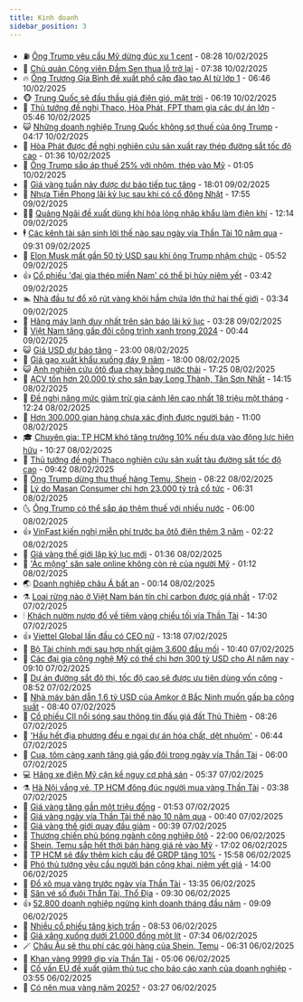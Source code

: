 ```yaml
---
title: Kinh doanh
sidebar_position: 3
---
```


<!-- vnexpress-kinh-doanh:START -->
- ⛽️ [Ông Trump yêu cầu Mỹ dừng đúc xu 1 cent](https://vnexpress.net/ong-trump-yeu-cau-my-dung-duc-xu-1-cent-4847766.html) - 08:28 10/02/2025
- 🐲 [Chủ quản Công viên Đầm Sen thua lỗ trở lại](https://vnexpress.net/chu-quan-cong-vien-dam-sen-thua-lo-tro-lai-4847696.html) - 07:38 10/02/2025
- 🔥 [Ông Trương Gia Bình đề xuất phổ cập đào tạo AI từ lớp 1](https://vnexpress.net/ong-truong-gia-binh-de-xuat-pho-cap-dao-tao-ai-tu-lop-1-4847757.html) - 06:46 10/02/2025
- 🐵 [Trung Quốc sẽ đấu thầu giá điện gió, mặt trời](https://vnexpress.net/trung-quoc-se-dau-thau-gia-dien-gio-mat-troi-4847622.html) - 06:19 10/02/2025
- 🦅 [Thủ tướng đề nghị Thaco, Hòa Phát, FPT tham gia các dự án lớn](https://vnexpress.net/thu-tuong-de-nghi-thaco-hoa-phat-fpt-tham-gia-cac-du-an-lon-4847740.html) - 05:46 10/02/2025
- 😺 [Những doanh nghiệp Trung Quốc không sợ thuế của ông Trump](https://vnexpress.net/nhung-doanh-nghiep-trung-quoc-khong-so-thue-cua-ong-trump-4847614.html) - 04:17 10/02/2025
- 🤩 [Hòa Phát được đề nghị nghiên  cứu sản xuất ray thép đường sắt tốc độ cao](https://vnexpress.net/thu-tuong-de-nghi-hoa-phat-nghien-cuu-san-xuat-ray-thep-duong-sat-toc-do-cao-4847541.html) - 01:36 10/02/2025
- 🌮 [Ông Trump sắp áp thuế 25% với nhôm, thép vào Mỹ](https://vnexpress.net/ong-trump-sap-ap-thue-25-voi-nhom-thep-vao-my-4847538.html) - 01:05 10/02/2025
- 🧰 [Giá vàng tuần này được dự báo tiếp tục tăng](https://vnexpress.net/gia-vang-tuan-nay-duoc-du-bao-tiep-tuc-tang-4847400.html) - 18:01 09/02/2025
- 🤔 [Nhựa Tiền Phong lãi kỷ lục sau khi có cổ đông Nhật](https://vnexpress.net/nhua-tien-phong-lai-ky-luc-sau-khi-co-co-dong-nhat-4847446.html) - 17:55 09/02/2025
- 🧑‍💻 [Quảng Ngãi đề xuất dùng khí hóa lỏng nhập khẩu làm điện khí](https://vnexpress.net/quang-ngai-de-xuat-dung-khi-hoa-long-nhap-khau-lam-dien-khi-4847452.html) - 12:14 09/02/2025
- 🕴 [Các kênh tài sản sinh lời thế nào sau ngày vía Thần Tài 10 năm qua](https://vnexpress.net/cac-kenh-tai-san-sinh-loi-the-nao-sau-ngay-via-than-tai-10-nam-qua-4847040.html) - 09:31 09/02/2025
- 🦩 [Elon Musk mất gần 50 tỷ USD sau khi ông Trump nhậm chức](https://vnexpress.net/elon-musk-mat-gan-50-ty-usd-sau-khi-ong-trump-nham-chuc-4847383.html) - 05:52 09/02/2025
- 👍 [Cổ phiếu &#39;đại gia thép miền Nam&#39; có thể bị hủy niêm yết](https://vnexpress.net/co-phieu-dai-gia-thep-mien-nam-co-the-bi-huy-niem-yet-4847373.html) - 03:42 09/02/2025
- 🏊 [Nhà đầu tư đổ xô rút vàng khỏi hầm chứa lớn thứ hai thế giới](https://vnexpress.net/nha-dau-tu-do-xo-rut-vang-khoi-ham-chua-lon-thu-hai-the-gioi-4847352.html) - 03:34 09/02/2025
- 🤡 [Hãng máy lạnh duy nhất trên sàn báo lãi kỷ lục](https://vnexpress.net/hang-may-lanh-duy-nhat-tren-san-bao-lai-ky-luc-4847349.html) - 03:28 09/02/2025
- 👀 [Việt Nam tăng gấp đôi công trình xanh trong 2024](https://vnexpress.net/viet-nam-tang-gap-doi-cong-trinh-xanh-trong-2024-4847323.html) - 00:44 09/02/2025
- 😺 [Giá USD dự báo tăng](https://vnexpress.net/gia-usd-du-bao-tang-4847209.html) - 23:00 08/02/2025
- 🦣 [Giá gạo xuất khẩu xuống đáy 9 năm](https://vnexpress.net/gia-gao-xuat-khau-xuong-day-9-nam-4847225.html) - 18:00 08/02/2025
- 😺 [Anh nghiên cứu ôtô đua chạy bằng nước thải](https://vnexpress.net/anh-nghien-cuu-oto-dua-chay-bang-nuoc-thai-4846738.html) - 17:25 08/02/2025
- 💼 [ACV tốn hơn 20.000 tỷ cho sân bay Long Thành, Tân Sơn Nhất](https://vnexpress.net/acv-ton-hon-20-000-ty-cho-san-bay-long-thanh-tan-son-nhat-4847274.html) - 14:15 08/02/2025
- 🤗 [Đề nghị nâng mức giảm trừ gia cảnh lên cao nhất 18 triệu một tháng](https://vnexpress.net/de-nghi-nang-muc-giam-tru-gia-canh-len-cao-nhat-18-trieu-mot-thang-4847267.html) - 12:24 08/02/2025
- 👀 [Hơn 300.000 gian hàng chưa xác định được người bán](https://vnexpress.net/hon-300-000-gian-hang-chua-xac-dinh-duoc-nguoi-ban-4847231.html) - 11:00 08/02/2025
- 🎓 [Chuyên gia: TP HCM khó tăng trưởng 10% nếu dựa vào động lực hiện hữu](https://vnexpress.net/chuyen-gia-tp-hcm-kho-tang-truong-10-neu-dua-vao-dong-luc-hien-huu-4847237.html) - 10:27 08/02/2025
- 🗽 [Thủ tướng đề nghị Thaco nghiên cứu sản xuất tàu đường sắt tốc độ cao](https://vnexpress.net/thu-tuong-de-nghi-thaco-nghien-cuu-san-xuat-tau-duong-sat-toc-do-cao-4847241.html) - 09:42 08/02/2025
- 🚀 [Ông Trump dừng thu thuế hàng Temu, Shein](https://vnexpress.net/ong-trump-dung-thu-thue-hang-temu-shein-4847219.html) - 08:22 08/02/2025
- 🤗 [Lý do Masan Consumer chi hơn 23.000 tỷ trả cổ tức](https://vnexpress.net/ly-do-masan-consumer-chi-hon-23-000-ty-tra-co-tuc-4847155.html) - 06:31 08/02/2025
- 🌜 [Ông Trump có thể sắp áp thêm thuế với nhiều nước](https://vnexpress.net/ong-trump-co-the-sap-ap-them-thue-voi-nhieu-nuoc-4847153.html) - 06:00 08/02/2025
- 👍 [VinFast kiến nghị miễn phí trước bạ ôtô điện thêm 3 năm](https://vnexpress.net/vinfast-kien-nghi-mien-phi-truoc-ba-oto-dien-them-3-nam-4847121.html) - 02:22 08/02/2025
- 🤖 [Giá vàng thế giới lập kỷ lục mới](https://vnexpress.net/gia-vang-the-gioi-lap-ky-luc-moi-4847097.html) - 01:36 08/02/2025
- 🫣 [&#39;Ác mộng&#39; săn sale online không còn rẻ của người Mỹ](https://vnexpress.net/ac-mong-san-sale-online-khong-con-re-cua-nguoi-my-4846886.html) - 01:12 08/02/2025
- 🌏 [Doanh nghiệp châu Á bất an](https://vnexpress.net/doanh-nghiep-chau-a-bat-an-4846947.html) - 00:14 08/02/2025
- ⚗️ [Loại rừng nào ở Việt Nam bán tín chỉ carbon được giá nhất](https://vnexpress.net/loai-rung-nao-o-viet-nam-ban-tin-chi-carbon-duoc-gia-nhat-4846730.html) - 17:02 07/02/2025
- 🕯 [Khách nườm nượp đổ về tiệm vàng chiều tối vía Thần Tài](https://vnexpress.net/khach-nuom-nuop-do-ve-tiem-vang-chieu-toi-via-than-tai-4847035.html) - 14:30 07/02/2025
- 👍 [Viettel Global lần đầu có CEO nữ](https://vnexpress.net/viettel-global-lan-dau-co-ceo-nu-4847030.html) - 13:18 07/02/2025
- 🤠 [Bộ Tài chính mới sau hợp nhất giảm 3.600 đầu mối](https://vnexpress.net/bo-tai-chinh-moi-sau-hop-nhat-giam-3-600-dau-moi-4847008.html) - 10:40 07/02/2025
- 🌊 [Các đại gia công nghệ Mỹ có thể chi hơn 300 tỷ USD cho AI năm nay](https://vnexpress.net/cac-dai-gia-cong-nghe-my-co-the-chi-hon-300-ty-usd-cho-ai-nam-nay-4846956.html) - 09:10 07/02/2025
- 🌈 [Dự án đường sắt đô thị, tốc độ cao sẽ được ưu tiên dùng vốn công](https://vnexpress.net/du-an-duong-sat-do-thi-toc-do-cao-se-duoc-uu-tien-dung-von-cong-4846932.html) - 08:52 07/02/2025
- 🥳 [Nhà máy bán dẫn 1,6 tỷ USD của Amkor ở Bắc Ninh muốn gấp ba công suất](https://vnexpress.net/nha-may-ban-dan-1-6-ty-usd-cua-amkor-o-bac-ninh-muon-gap-ba-cong-suat-4846882.html) - 08:40 07/02/2025
- 🐻 [Cổ phiếu CII nổi sóng sau thông tin đấu giá đất Thủ Thiêm](https://vnexpress.net/chung-khoan-hom-nay-7-2-co-phieu-cii-noi-song-sau-thong-tin-dau-gia-dat-thu-thiem-4846936.html) - 08:26 07/02/2025
- 💫 [&#39;Hầu hết địa phương đều e ngại dự án hóa chất, dệt nhuộm&#39;](https://vnexpress.net/hau-het-dia-phuong-deu-e-ngai-du-an-hoa-chat-det-nhuom-4846827.html) - 06:44 07/02/2025
- 🤩 [Cua, tôm càng xanh tăng giá gấp đôi trong ngày vía Thần Tài](https://vnexpress.net/cua-tom-cang-xanh-tang-gia-gap-doi-trong-ngay-via-than-tai-4846787.html) - 06:00 07/02/2025
- 💻 [Hãng xe điện Mỹ cận kề nguy cơ phá sản](https://vnexpress.net/hang-xe-dien-my-can-ke-nguy-co-pha-san-4846761.html) - 05:37 07/02/2025
- ⚗️ [Hà Nội vắng vẻ, TP HCM đông đúc người mua vàng Thần Tài](https://vnexpress.net/ha-noi-vang-ve-tp-hcm-dong-duc-nguoi-mua-vang-than-tai-4846704.html) - 03:38 07/02/2025
- 🌈 [Giá vàng tăng gần một triệu đồng](https://vnexpress.net/chenh-lech-gia-mua-ban-vang-len-cao-3-5-trieu-mot-luong-4846696.html) - 01:53 07/02/2025
- 🌝 [Giá vàng ngày vía Thần Tài thế nào 10 năm qua](https://vnexpress.net/gia-vang-ngay-via-than-tai-the-nao-10-nam-qua-4846652.html) - 00:40 07/02/2025
- 🥸 [Giá vàng thế giới quay đầu giảm](https://vnexpress.net/gia-vang-the-gioi-quay-dau-giam-4846675.html) - 00:39 07/02/2025
- 🦆 [Thương chiến phủ bóng ngành công nghiệp ôtô](https://vnexpress.net/thuong-chien-phu-bong-nganh-cong-nghiep-oto-4846482.html) - 22:00 06/02/2025
- 🌋 [Shein, Temu sắp hết thời bán hàng giá rẻ vào Mỹ](https://vnexpress.net/shein-temu-sap-het-thoi-ban-hang-gia-re-vao-my-4846338.html) - 17:02 06/02/2025
- 🦍 [TP HCM sẽ đẩy thêm kích cầu để GRDP tăng 10%](https://vnexpress.net/tp-hcm-se-day-them-kich-cau-de-grdp-tang-10-4846626.html) - 15:58 06/02/2025
- 🤔 [Phó thủ tướng yêu cầu người bán công khai, niêm yết giá](https://vnexpress.net/pho-thu-tuong-yeu-cau-nguoi-ban-cong-khai-niem-yet-gia-4846615.html) - 14:00 06/02/2025
- 🧰 [Đổ xô mua vàng trước ngày vía Thần Tài](https://vnexpress.net/nhon-nhip-nguoi-mua-vang-truoc-ngay-via-than-tai-4846598.html) - 13:35 06/02/2025
- 🌝 [Săn vé số đuôi Thần Tài, Thổ Địa](https://vnexpress.net/san-ve-so-duoi-than-tai-tho-dia-4846473.html) - 09:30 06/02/2025
- 👍 [52.800 doanh nghiệp ngừng kinh doanh tháng đầu năm](https://vnexpress.net/52-800-doanh-nghiep-ngung-kinh-doanh-thang-dau-nam-4846544.html) - 09:09 06/02/2025
- 🗽 [Nhiều cổ phiếu tăng kịch trần](https://vnexpress.net/chung-khoan-hom-nay-6-2-nhieu-co-phieu-tang-tran-4846535.html) - 08:53 06/02/2025
- 🐎 [Giá xăng xuống dưới 21.000 đồng một lít](https://vnexpress.net/gia-xang-moi-nhat-hom-nay-6-2-4846491.html) - 07:34 06/02/2025
- 🪄 [Châu Âu sẽ thu phí các gói hàng của Shein, Temu](https://vnexpress.net/chau-au-se-thu-phi-cac-goi-hang-cua-shein-temu-4846428.html) - 06:31 06/02/2025
- 🎊 [Khan vàng 9999 dịp vía Thần Tài](https://vnexpress.net/nguon-cung-vang-24k-eo-uot-dip-via-than-tai-4846361.html) - 05:06 06/02/2025
- 🗽 [Cố vấn EU đề xuất giảm thủ tục cho báo cáo xanh của doanh nghiệp](https://vnexpress.net/co-van-eu-de-xuat-giam-thu-tuc-cho-bao-cao-xanh-cua-doanh-nghiep-4846350.html) - 03:55 06/02/2025
- 🦩 [Có nên mua vàng năm 2025?](https://vnexpress.net/co-nen-mua-vang-nam-2025-vnepre-4845079.html) - 03:27 06/02/2025<!-- vnexpress-kinh-doanh:END -->
